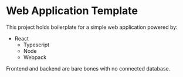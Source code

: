 # Web Application Template

This project holds boilerplate for a simple web application powered by:

  - React
	- Typescript
	- Node
	- Webpack

Frontend and backend are bare bones with no connected database.
